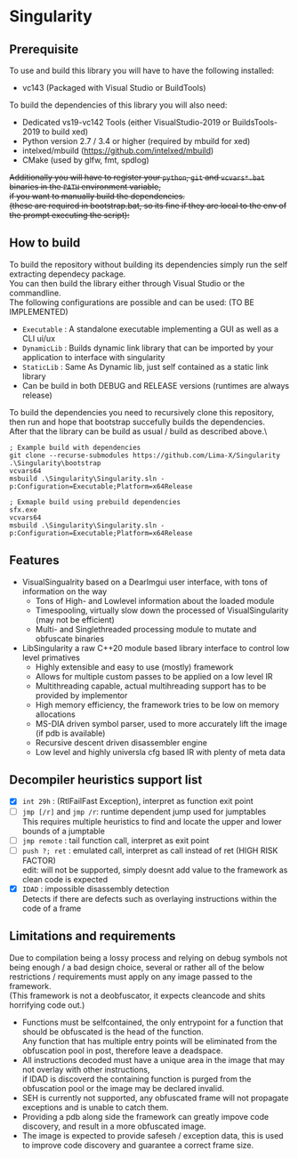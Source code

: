 # Singularity

## Prerequisite
To use and build this library you will have to have the following installed:
- vc143 (Packaged with Visual Studio or BuildTools)

To build the dependencies of this library you will also need:
- Dedicated vs19-vc142 Tools (either VisualStudio-2019 or BuildsTools-2019 to build xed)
- Python version 2.7 / 3.4 or higher (required by mbuild for xed)
- intelxed/mbuild (https://github.com/intelxed/mbuild)
- CMake (used by glfw, fmt, spdlog)

~~Additionally you will have to register your `python`, `git` and `vcvars*.bat` binaries in the `PATH` environment variable,\
if you want to manually build the dependencies.\
(these are required in bootstrap.bat, so its fine if they are local to the env of the prompt executing the script):~~

## How to build
To build the repository without building its dependencies simply run the self extracting dependecy package.\
You can then build the library either through Visual Studio or the commandline.\
The following configurations are possible and can be used: (TO BE IMPLEMENTED)
- `Executable` : A standalone executable implementing a GUI as well as a CLI ui/ux
- `DynamicLib` : Builds dynamic link library that can be imported by your application to interface with singularity
- `StaticLib`  : Same As Dynamic lib, just self contained as a static link library
- Can be build in both DEBUG and RELEASE versions (runtimes are always release)

To build the dependencies you need to recursively clone this repository, 
then run and hope that bootstrap succefully builds the dependencies.\
After that the library can be build as usual / build as described above.\
```
; Example build with dependencies
git clone --recurse-submodules https://github.com/Lima-X/Singularity
.\Singularity\bootstrap
vcvars64
msbuild .\Singularity\Singularity.sln -p:Configuration=Executable;Platform=x64Release

; Exmaple build using prebuild dependencies
sfx.exe
vcvars64
msbuild .\Singularity\Singularity.sln -p:Configuration=Executable;Platform=x64Release
```

## Features
- VisualSingualrity based on a DearImgui user interface, with tons of information on the way
    - Tons of High- and Lowlevel information about the loaded module
    - Timespooling, virtually slow down the processed of VisualSingularity (may not be efficient)
    - Multi- and Singlethreaded processing module to mutate and obfuscate binaries
- LibSingularity a raw C++20 module based library interface to control low level primatives
    - Highly extensible and easy to use (mostly) framework
    - Allows for multiple custom passes to be applied on a low level IR
    - Multithreading capable, actual multihreading support has to be provided by implementor
    - High memory efficiency, the framework tries to be low on memory allocations
    - MS-DIA driven symbol parser, used to more accurately lift the image (if pdb is available)
    - Recursive descent driven disassembler engine
    - Low level and highly universla cfg based IR with plenty of meta data

## Decompiler heuristics support list

- [x] `int 29h` : (RtlFailFast Exception), interpret as function exit point
- [ ] `jmp [/r]` and `jmp /r`: runtime dependent jump used for jumptables\
      This requires multiple heuristics to find and locate the upper and lower bounds of a jumptable
- [ ] `jmp remote` : tail function call, interpret as exit point
- [ ] `push ?; ret` : emulated call, interpret as call instead of ret (HIGH RISK FACTOR)\
      edit: will not be supported, simply doesnt add value to the framework as clean code is expected
- [x] `IDAD` : impossible disassembly detection\
      Detects if there are defects such as overlaying instructions within the code of a frame

## Limitations and requirements

Due to compilation being a lossy process and relying on debug symbols not being enough / a bad design choice,
several or rather all of the below restrictions / requirements must apply on any image passed to the framework.\
(This framework is not a deobfuscator, it expects cleancode and shits horrifying code out.)

- Functions must be selfcontained, the only entrypoint for a function that should be obfuscated is the head of the function.\
  Any function that has multiple entry points will be eliminated from the obfuscation pool in post, therefore leave a deadspace.
- All instructions decoded must have a unique area in the image that may not overlay with other instructions,\
  if IDAD is discoverd the containing function is purged from the obfuscation pool or the image may be declared invalid.
- SEH is currently not supported, any obfuscated frame will not propagate exceptions and is unable to catch them.
- Providing a pdb along side the framework can greatly impove code discovery, and result in a more obfuscated image.
- The image is expected to provide safeseh / exception data, this is used to improve code discovery and guarantee a correct frame size.
